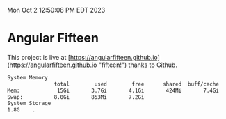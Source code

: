 Mon Oct  2 12:50:08 PM EDT 2023

# Angular Fifteen


This project is live at [https://angularfifteen.github.io](https://angularfifteen.github.io "fifteen!") thanks to Github.

```bash
System Memory
               total        used        free      shared  buff/cache   available
Mem:            15Gi       3.7Gi       4.1Gi       424Mi       7.4Gi        10Gi
Swap:          8.0Gi       853Mi       7.2Gi
System Storage
1.8G	.
```
```bash
